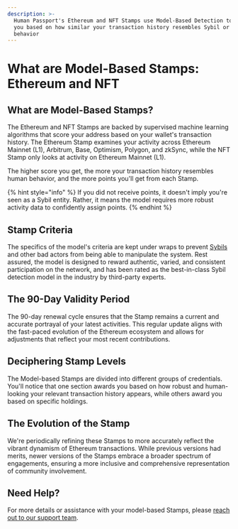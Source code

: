 ```yaml
---
description: >-
  Human Passport's Ethereum and NFT Stamps use Model-Based Detection to score
  you based on how similar your transaction history resembles Sybil or human
  behavior
---
```


# What are Model-Based Stamps: Ethereum and NFT

## What are Model-Based Stamps?

The Ethereum and NFT Stamps are backed by supervised machine learning algorithms that score your address based on your wallet's transaction history. The Ethereum Stamp examines your activity across Ethereum Mainnet (L1), Arbitrum, Base, Optimism, Polygon, and zkSync, while the NFT Stamp only looks at activity on Ethereum Mainnet (L1).&#x20;

The higher score you get, the more your transaction history resembles human behavior, and the more points you'll get from each Stamp.&#x20;

{% hint style="info" %}
If you did not receive points, it doesn't imply you're seen as a Sybil entity. Rather, it means the model requires more robust activity data to confidently assign points.
{% endhint %}

## Stamp Criteria

The specifics of the model's criteria are kept under wraps to prevent [Sybils](../common-questions/what-is-a-sybil.md) and other bad actors from being able to manipulate the system. Rest assured, the model is designed to reward authentic, varied, and consistent participation on the network, and has been rated as the best-in-class Sybil detection model in the industry by third-party experts.&#x20;

## The 90-Day Validity Period

The 90-day renewal cycle ensures that the Stamp remains a current and accurate portrayal of your latest activities. This regular update aligns with the fast-paced evolution of the Ethereum ecosystem and allows for adjustments that reflect your most recent contributions.

## Deciphering Stamp Levels

The Model-based Stamps are divided into different groups of credentials. You'll notice that one section awards you based on how robust and human-looking your relevant transaction history appears, while others award you based on specific holdings.&#x20;

## The Evolution of the Stamp

We're periodically refining these Stamps to more accurately reflect the vibrant dynamism of Ethereum transactions. While previous versions had merits, newer versions of the Stamps embrace a broader spectrum of engagements, ensuring a more inclusive and comprehensive representation of community involvement.



## Need Help?

For more details or assistance with your model-based Stamps, please [reach out to our support team](../need-support.md).&#x20;
